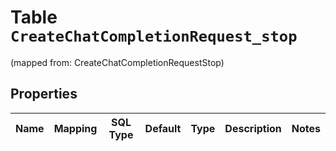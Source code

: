 
# Table `CreateChatCompletionRequest_stop`
(mapped from: CreateChatCompletionRequestStop)

## Properties
Name | Mapping | SQL Type | Default | Type | Description | Notes
---- | ------- | -------- | ------- | ---- | ----------- | -----


